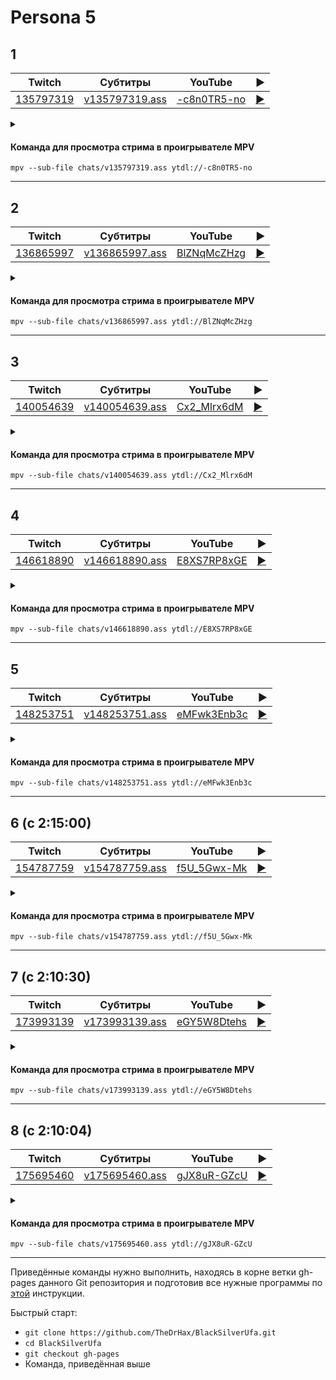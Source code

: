 <!-- video.js -->
<link href="https://cdnjs.cloudflare.com/ajax/libs/video.js/6.3.3/video-js.css" rel="stylesheet">
<script src="https://cdnjs.cloudflare.com/ajax/libs/video.js/6.3.3/video.js"></script>
<!-- videojs-youtube -->
<script src="https://cdnjs.cloudflare.com/ajax/libs/videojs-youtube/2.4.1/Youtube.js"></script>
<!-- libjass -->
<link href="https://cdn.jsdelivr.net/npm/libjass@0.11.0/libjass.css" rel="stylesheet">
<script src="https://cdn.jsdelivr.net/npm/libjass@0.11.0/libjass.js"></script>
<!-- videojs-ass -->
<link href="https://cdn.jsdelivr.net/npm/videojs-ass@0.8.0/src/videojs.ass.css" rel="stylesheet">
<script src="https://cdn.jsdelivr.net/npm/videojs-ass@0.8.0/src/videojs.ass.js"></script>
<!-- videojs-resolution-switcher -->
<script src="https://cdn.jsdelivr.net/npm/videojs-resolution-switcher@0.4.2/lib/videojs-resolution-switcher.min.js"></script>

<script>
function createPlayer(id, youtube, twitch) {
  videojs(id, {
    controls: true,
    nativeControlsForTouch: false,
    width: 640,
    height: 360,
    fluid: true,
    plugins: {
      ass: {
        src: ["../chats/v" + twitch + ".ass"],
        delay: -0.1,
      },
      videoJsResolutionSwitcher: {
        default: 'high',
        dynamicLabel: true
      }
    },
    techOrder: ["youtube"],
    sources: [{
      "type": "video/youtube",
      "src": "https://www.youtube.com/watch?v=" + youtube
    }]
  });
}
</script>

# Persona 5

## 1

| Twitch | Субтитры | YouTube | ▶ |
| ------ | -------- | ------- | - |
| [135797319](https://www.twitch.tv/videos/135797319) | [v135797319.ass](../chats/v135797319.ass) | [-c8n0TR5-no](https://www.youtube.com/watch?v=-c8n0TR5-no) | <a href="/src/player.html?v=-c8n0TR5-no&s=135797319" onclick="return openPlayer135797319()">▶</a> |

<script>
  function openPlayer135797319() {
    createPlayer("player--c8n0TR5-no", "-c8n0TR5-no", "135797319");
    document.getElementById("spoiler--c8n0TR5-no").click();
    return false;
  }
</script>

<details>
  <summary id="spoiler--c8n0TR5-no"></summary>

  <div class="player-wrapper" style="margin-top: 32px">
    <video
      id="player--c8n0TR5-no"
      class="video-js vjs-default-skin vjs-big-play-centered" />
  </div>
</details>

#### Команда для просмотра стрима в проигрывателе MPV

```
mpv --sub-file chats/v135797319.ass ytdl://-c8n0TR5-no
```
----
## 2

| Twitch | Субтитры | YouTube | ▶ |
| ------ | -------- | ------- | - |
| [136865997](https://www.twitch.tv/videos/136865997) | [v136865997.ass](../chats/v136865997.ass) | [BlZNqMcZHzg](https://www.youtube.com/watch?v=BlZNqMcZHzg) | <a href="/src/player.html?v=BlZNqMcZHzg&s=136865997" onclick="return openPlayer136865997()">▶</a> |

<script>
  function openPlayer136865997() {
    createPlayer("player-BlZNqMcZHzg", "BlZNqMcZHzg", "136865997");
    document.getElementById("spoiler-BlZNqMcZHzg").click();
    return false;
  }
</script>

<details>
  <summary id="spoiler-BlZNqMcZHzg"></summary>

  <div class="player-wrapper" style="margin-top: 32px">
    <video
      id="player-BlZNqMcZHzg"
      class="video-js vjs-default-skin vjs-big-play-centered" />
  </div>
</details>

#### Команда для просмотра стрима в проигрывателе MPV

```
mpv --sub-file chats/v136865997.ass ytdl://BlZNqMcZHzg
```
----
## 3

| Twitch | Субтитры | YouTube | ▶ |
| ------ | -------- | ------- | - |
| [140054639](https://www.twitch.tv/videos/140054639) | [v140054639.ass](../chats/v140054639.ass) | [Cx2_Mlrx6dM](https://www.youtube.com/watch?v=Cx2_Mlrx6dM) | <a href="/src/player.html?v=Cx2_Mlrx6dM&s=140054639" onclick="return openPlayer140054639()">▶</a> |

<script>
  function openPlayer140054639() {
    createPlayer("player-Cx2_Mlrx6dM", "Cx2_Mlrx6dM", "140054639");
    document.getElementById("spoiler-Cx2_Mlrx6dM").click();
    return false;
  }
</script>

<details>
  <summary id="spoiler-Cx2_Mlrx6dM"></summary>

  <div class="player-wrapper" style="margin-top: 32px">
    <video
      id="player-Cx2_Mlrx6dM"
      class="video-js vjs-default-skin vjs-big-play-centered" />
  </div>
</details>

#### Команда для просмотра стрима в проигрывателе MPV

```
mpv --sub-file chats/v140054639.ass ytdl://Cx2_Mlrx6dM
```
----
## 4

| Twitch | Субтитры | YouTube | ▶ |
| ------ | -------- | ------- | - |
| [146618890](https://www.twitch.tv/videos/146618890) | [v146618890.ass](../chats/v146618890.ass) | [E8XS7RP8xGE](https://www.youtube.com/watch?v=E8XS7RP8xGE) | <a href="/src/player.html?v=E8XS7RP8xGE&s=146618890" onclick="return openPlayer146618890()">▶</a> |

<script>
  function openPlayer146618890() {
    createPlayer("player-E8XS7RP8xGE", "E8XS7RP8xGE", "146618890");
    document.getElementById("spoiler-E8XS7RP8xGE").click();
    return false;
  }
</script>

<details>
  <summary id="spoiler-E8XS7RP8xGE"></summary>

  <div class="player-wrapper" style="margin-top: 32px">
    <video
      id="player-E8XS7RP8xGE"
      class="video-js vjs-default-skin vjs-big-play-centered" />
  </div>
</details>

#### Команда для просмотра стрима в проигрывателе MPV

```
mpv --sub-file chats/v146618890.ass ytdl://E8XS7RP8xGE
```
----
## 5

| Twitch | Субтитры | YouTube | ▶ |
| ------ | -------- | ------- | - |
| [148253751](https://www.twitch.tv/videos/148253751) | [v148253751.ass](../chats/v148253751.ass) | [eMFwk3Enb3c](https://www.youtube.com/watch?v=eMFwk3Enb3c) | <a href="/src/player.html?v=eMFwk3Enb3c&s=148253751" onclick="return openPlayer148253751()">▶</a> |

<script>
  function openPlayer148253751() {
    createPlayer("player-eMFwk3Enb3c", "eMFwk3Enb3c", "148253751");
    document.getElementById("spoiler-eMFwk3Enb3c").click();
    return false;
  }
</script>

<details>
  <summary id="spoiler-eMFwk3Enb3c"></summary>

  <div class="player-wrapper" style="margin-top: 32px">
    <video
      id="player-eMFwk3Enb3c"
      class="video-js vjs-default-skin vjs-big-play-centered" />
  </div>
</details>

#### Команда для просмотра стрима в проигрывателе MPV

```
mpv --sub-file chats/v148253751.ass ytdl://eMFwk3Enb3c
```
----
## 6 (с 2:15:00)

| Twitch | Субтитры | YouTube | ▶ |
| ------ | -------- | ------- | - |
| [154787759](https://www.twitch.tv/videos/154787759) | [v154787759.ass](../chats/v154787759.ass) | [f5U_5Gwx-Mk](https://www.youtube.com/watch?v=f5U_5Gwx-Mk) | <a href="/src/player.html?v=f5U_5Gwx-Mk&s=154787759" onclick="return openPlayer154787759()">▶</a> |

<script>
  function openPlayer154787759() {
    createPlayer("player-f5U_5Gwx-Mk", "f5U_5Gwx-Mk", "154787759");
    document.getElementById("spoiler-f5U_5Gwx-Mk").click();
    return false;
  }
</script>

<details>
  <summary id="spoiler-f5U_5Gwx-Mk"></summary>

  <div class="player-wrapper" style="margin-top: 32px">
    <video
      id="player-f5U_5Gwx-Mk"
      class="video-js vjs-default-skin vjs-big-play-centered" />
  </div>
</details>

#### Команда для просмотра стрима в проигрывателе MPV

```
mpv --sub-file chats/v154787759.ass ytdl://f5U_5Gwx-Mk
```
----
## 7 (с 2:10:30)

| Twitch | Субтитры | YouTube | ▶ |
| ------ | -------- | ------- | - |
| [173993139](https://www.twitch.tv/videos/173993139) | [v173993139.ass](../chats/v173993139.ass) | [eGY5W8Dtehs](https://www.youtube.com/watch?v=eGY5W8Dtehs) | <a href="/src/player.html?v=eGY5W8Dtehs&s=173993139" onclick="return openPlayer173993139()">▶</a> |

<script>
  function openPlayer173993139() {
    createPlayer("player-eGY5W8Dtehs", "eGY5W8Dtehs", "173993139");
    document.getElementById("spoiler-eGY5W8Dtehs").click();
    return false;
  }
</script>

<details>
  <summary id="spoiler-eGY5W8Dtehs"></summary>

  <div class="player-wrapper" style="margin-top: 32px">
    <video
      id="player-eGY5W8Dtehs"
      class="video-js vjs-default-skin vjs-big-play-centered" />
  </div>
</details>

#### Команда для просмотра стрима в проигрывателе MPV

```
mpv --sub-file chats/v173993139.ass ytdl://eGY5W8Dtehs
```
----
## 8 (с 2:10:04)

| Twitch | Субтитры | YouTube | ▶ |
| ------ | -------- | ------- | - |
| [175695460](https://www.twitch.tv/videos/175695460) | [v175695460.ass](../chats/v175695460.ass) | [gJX8uR-GZcU](https://www.youtube.com/watch?v=gJX8uR-GZcU) | <a href="/src/player.html?v=gJX8uR-GZcU&s=175695460" onclick="return openPlayer175695460()">▶</a> |

<script>
  function openPlayer175695460() {
    createPlayer("player-gJX8uR-GZcU", "gJX8uR-GZcU", "175695460");
    document.getElementById("spoiler-gJX8uR-GZcU").click();
    return false;
  }
</script>

<details>
  <summary id="spoiler-gJX8uR-GZcU"></summary>

  <div class="player-wrapper" style="margin-top: 32px">
    <video
      id="player-gJX8uR-GZcU"
      class="video-js vjs-default-skin vjs-big-play-centered" />
  </div>
</details>

#### Команда для просмотра стрима в проигрывателе MPV

```
mpv --sub-file chats/v175695460.ass ytdl://gJX8uR-GZcU
```
----

Приведённые команды нужно выполнить, находясь в корне ветки gh-pages данного Git репозитория и подготовив все нужные программы по [этой](../tutorials/watch-online.md) инструкции.

Быстрый старт:
* `git clone https://github.com/TheDrHax/BlackSilverUfa.git`
* `cd BlackSilverUfa`
* `git checkout gh-pages`
* Команда, приведённая выше

